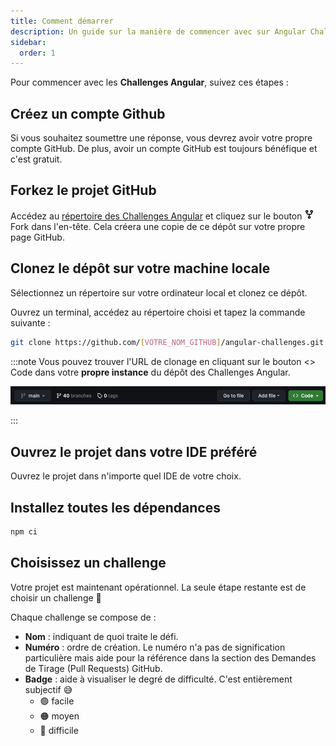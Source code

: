 ```yaml
---
title: Comment démarrer
description: Un guide sur la manière de commencer avec sur Angular Challenges.
sidebar:
  order: 1
---
```


Pour commencer avec les <b>Challenges Angular</b>, suivez ces étapes :

## Créez un compte Github

Si vous souhaitez soumettre une réponse, vous devrez avoir votre propre compte GitHub. De plus, avoir un compte GitHub est toujours bénéfique et c'est gratuit.

## Forkez le projet GitHub

Accédez au [répertoire des Challenges Angular](https://github.com/tomalaforge/angular-challenges) et cliquez sur le bouton <span class="github-neutral-btn"> <svg aria-hidden="true" height="16" viewBox="0 0 16 16" version="1.1" width="16" data-view-component="true" class="octicon octicon-repo-forked mr-2">
<path d="M5 5.372v.878c0 .414.336.75.75.75h4.5a.75.75 0 0 0 .75-.75v-.878a2.25 2.25 0 1 1 1.5 0v.878a2.25 2.25 0 0 1-2.25 2.25h-1.5v2.128a2.251 2.251 0 1 1-1.5 0V8.5h-1.5A2.25 2.25 0 0 1 3.5 6.25v-.878a2.25 2.25 0 1 1 1.5 0ZM5 3.25a.75.75 0 1 0-1.5 0 .75.75 0 0 0 1.5 0Zm6.75.75a.75.75 0 1 0 0-1.5.75.75 0 0 0 0 1.5Zm-3 8.75a.75.75 0 1 0-1.5 0 .75.75 0 0 0 1.5 0Z"></path></svg>Fork</span> dans l'en-tête. Cela créera une copie de ce dépôt sur votre propre page GitHub.

## Clonez le dépôt sur votre machine locale

Sélectionnez un répertoire sur votre ordinateur local et clonez ce dépôt.

Ouvrez un terminal, accédez au répertoire choisi et tapez la commande suivante :

```bash
git clone https://github.com/[VOTRE_NOM_GITHUB]/angular-challenges.git
```

:::note
Vous pouvez trouver l'URL de clonage en cliquant sur le bouton <span class="github-success-btn"><> Code</span> dans votre <b>propre instance</b> du dépôt des Challenges Angular.

![Header of github workspace](../../../../assets/header-github.png)

:::

## Ouvrez le projet dans votre IDE préféré

Ouvrez le projet dans n'importe quel IDE de votre choix.

## Installez toutes les dépendances

```bash
npm ci
```

## Choisissez un challenge

Votre projet est maintenant opérationnel. La seule étape restante est de choisir un challenge 🚀

Chaque challenge se compose de :

- <b>Nom</b> : indiquant de quoi traite le défi.
- <b>Numéro</b> : ordre de création. Le numéro n'a pas de signification particulière mais aide pour la référence dans la section des Demandes de Tirage (Pull Requests) GitHub.
- <b>Badge</b> : aide à visualiser le degré de difficulté. C'est entièrement subjectif 😅
  - 🟢 facile
  - 🟠 moyen
  - 🔴 difficile
